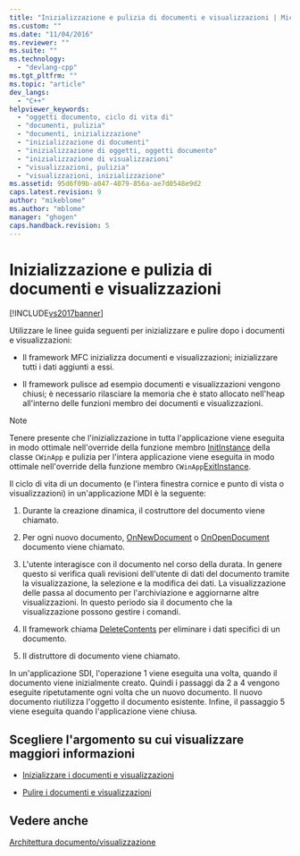```yaml
---
title: "Inizializzazione e pulizia di documenti e visualizzazioni | Microsoft Docs"
ms.custom: ""
ms.date: "11/04/2016"
ms.reviewer: ""
ms.suite: ""
ms.technology: 
  - "devlang-cpp"
ms.tgt_pltfrm: ""
ms.topic: "article"
dev_langs: 
  - "C++"
helpviewer_keywords: 
  - "oggetti documento, ciclo di vita di"
  - "documenti, pulizia"
  - "documenti, inizializzazione"
  - "inizializzazione di documenti"
  - "inizializzazione di oggetti, oggetti documento"
  - "inizializzazione di visualizzazioni"
  - "visualizzazioni, pulizia"
  - "visualizzazioni, inizializzazione"
ms.assetid: 95d6f09b-a047-4079-856a-ae7d0548e9d2
caps.latest.revision: 9
author: "mikeblome"
ms.author: "mblome"
manager: "ghogen"
caps.handback.revision: 5
---
```

# Inizializzazione e pulizia di documenti e visualizzazioni
[!INCLUDE[vs2017banner](../assembler/inline/includes/vs2017banner.md)]

Utilizzare le linee guida seguenti per inizializzare e pulire dopo i documenti e visualizzazioni:  
  
-   Il framework MFC inizializza documenti e visualizzazioni; inizializzare tutti i dati aggiunti a essi.  
  
-   Il framework pulisce ad esempio documenti e visualizzazioni vengono chiusi; è necessario rilasciare la memoria che è stato allocato nell'heap all'interno delle funzioni membro dei documenti e visualizzazioni.  
  
> [!NOTE]
>  Tenere presente che l'inizializzazione in tutta l'applicazione viene eseguita in modo ottimale nell'override della funzione membro [InitInstance](../Topic/CWinApp::InitInstance.md) della classe `CWinApp` e pulizia per l'intera applicazione viene eseguita in modo ottimale nell'override della funzione membro `CWinApp`[ExitInstance](../Topic/CWinApp::ExitInstance.md).  
  
 Il ciclo di vita di un documento \(e l'intera finestra cornice e punto di vista o visualizzazioni\) in un'applicazione MDI è la seguente:  
  
1.  Durante la creazione dinamica, il costruttore del documento viene chiamato.  
  
2.  Per ogni nuovo documento, [OnNewDocument](../Topic/CDocument::OnNewDocument.md) o [OnOpenDocument](../Topic/CDocument::OnOpenDocument.md) documento viene chiamato.  
  
3.  L'utente interagisce con il documento nel corso della durata.  In genere questo si verifica quali revisioni dell'utente di dati del documento tramite la visualizzazione, la selezione e la modifica dei dati.  La visualizzazione delle passa al documento per l'archiviazione e aggiornarne altre visualizzazioni.  In questo periodo sia il documento che la visualizzazione possono gestire i comandi.  
  
4.  Il framework chiama [DeleteContents](../Topic/CDocument::DeleteContents.md) per eliminare i dati specifici di un documento.  
  
5.  Il distruttore di documento viene chiamato.  
  
 In un'applicazione SDI, l'operazione 1 viene eseguita una volta, quando il documento viene inizialmente creato.  Quindi i passaggi da 2 a 4 vengono eseguite ripetutamente ogni volta che un nuovo documento.  Il nuovo documento riutilizza l'oggetto il documento esistente.  Infine, il passaggio 5 viene eseguita quando l'applicazione viene chiusa.  
  
## Scegliere l'argomento su cui visualizzare maggiori informazioni  
  
-   [Inizializzare i documenti e visualizzazioni](../mfc/initializing-documents-and-views.md)  
  
-   [Pulire i documenti e visualizzazioni](../mfc/cleaning-up-documents-and-views.md)  
  
## Vedere anche  
 [Architettura documento\/visualizzazione](../mfc/document-view-architecture.md)